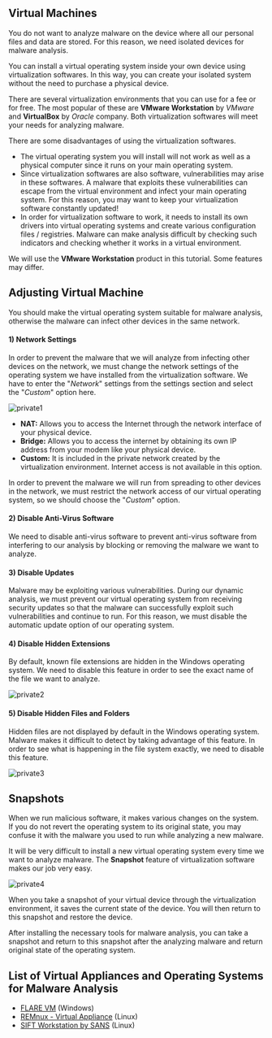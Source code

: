 Virtual Machines
----------------
You do not want to analyze malware on the device where all our personal files and data are stored. For this reason, we need isolated devices for malware analysis.

You can install a virtual operating system inside your own device using virtualization softwares. In this way, you can create your isolated system without the need to purchase a physical device.

There are several virtualization environments that you can use for a fee or for free. The most popular of these are **VMware Workstation** by _VMware_ and **VirtualBox** by _Oracle_ company. Both virtualization softwares will meet your needs for analyzing malware.

There are some disadvantages of using the virtualization softwares.

*   The virtual operating system you will install will not work as well as a physical computer since it runs on your main operating system.
*   Since virtualization softwares are also software, vulnerabilities may arise in these softwares. A malware that exploits these vulnerabilities can escape from the virtual environment and infect your main operating system. For this reason, you may want to keep your virtualization software constantly updated!
*   In order for virtualization software to work, it needs to install its own drivers into virtual operating systems and create various configuration files / registries. Malware can make analysis difficult by checking such indicators and checking whether it works in a virtual environment.

We will use the **VMware Workstation** product in this tutorial. Some features may differ.

Adjusting Virtual Machine
-------------------------
You should make the virtual operating system suitable for malware analysis, otherwise the malware can infect other devices in the same network.

#### 1) Network Settings

In order to prevent the malware that we will analyze from infecting other devices on the network, we must change the network settings of the operating system we have installed from the virtualization software. We have to enter the "_Network_" settings from the settings section and select the "_Custom_" option here.

![private1](https://github.com/MrM8BRH/MrM8BRH/assets/34133187/0d51d47c-bc76-4212-86e0-539d3b54f42a)

*   **NAT:** Allows you to access the Internet through the network interface of your physical device.
*   **Bridge:** Allows you to access the internet by obtaining its own IP address from your modem like your physical device.
*   **Custom:** It is included in the private network created by the virtualization environment. Internet access is not available in this option.

In order to prevent the malware we will run from spreading to other devices in the network, we must restrict the network access of our virtual operating system, so we should choose the "_Custom_" option.

#### 2) Disable Anti-Virus Software

We need to disable anti-virus software to prevent anti-virus software from interfering to our analysis by blocking or removing the malware we want to analyze.

#### 3) Disable Updates

Malware may be exploiting various vulnerabilities. During our dynamic analysis, we must prevent our virtual operating system from receiving security updates so that the malware can successfully exploit such vulnerabilities and continue to run. For this reason, we must disable the automatic update option of our operating system.

#### 4) Disable Hidden Extensions

By default, known file extensions are hidden in the Windows operating system. We need to disable this feature in order to see the exact name of the file we want to analyze.

![private2](https://github.com/MrM8BRH/MrM8BRH/assets/34133187/f9006fa4-b7e9-422b-b508-7b604164556a)

#### 5) Disable Hidden Files and Folders

Hidden files are not displayed by default in the Windows operating system. Malware makes it difficult to detect by taking advantage of this feature. In order to see what is happening in the file system exactly, we need to disable this feature.

![private3](https://github.com/MrM8BRH/MrM8BRH/assets/34133187/bb4c5578-249f-46cd-9063-6114f2f12704)

Snapshots
---------
When we run malicious software, it makes various changes on the system. If you do not revert the operating system to its original state, you may confuse it with the malware you used to run while analyzing a new malware.

It will be very difficult to install a new virtual operating system every time we want to analyze malware. The **Snapshot** feature of virtualization software makes our job very easy.

![private4](https://github.com/MrM8BRH/MrM8BRH/assets/34133187/09df974d-50bc-474b-93f8-1f3fc03fc262)

When you take a snapshot of your virtual device through the virtualization environment, it saves the current state of the device. You will then return to this snapshot and restore the device.

After installing the necessary tools for malware analysis, you can take a snapshot and return to this snapshot after the analyzing malware and return original state of the operating system.

List of Virtual Appliances and Operating Systems for Malware Analysis
-------------------------------------------------------------------
- [FLARE VM](https://github.com/mandiant/flare-vm) (Windows)
- [REMnux - Virtual Appliance](https://docs.remnux.org/install-distro/get-virtual-appliance) (Linux)
- [SIFT Workstation by SANS](https://www.sans.org/tools/sift-workstation/) (Linux)
